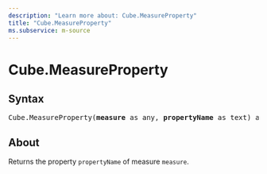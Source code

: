 ```yaml
---
description: "Learn more about: Cube.MeasureProperty"
title: "Cube.MeasureProperty"
ms.subservice: m-source
---
```

# Cube.MeasureProperty

## Syntax

<pre>
Cube.MeasureProperty(<b>measure</b> as any, <b>propertyName</b> as text) as any
</pre>

## About

Returns the property `propertyName` of measure `measure`.
